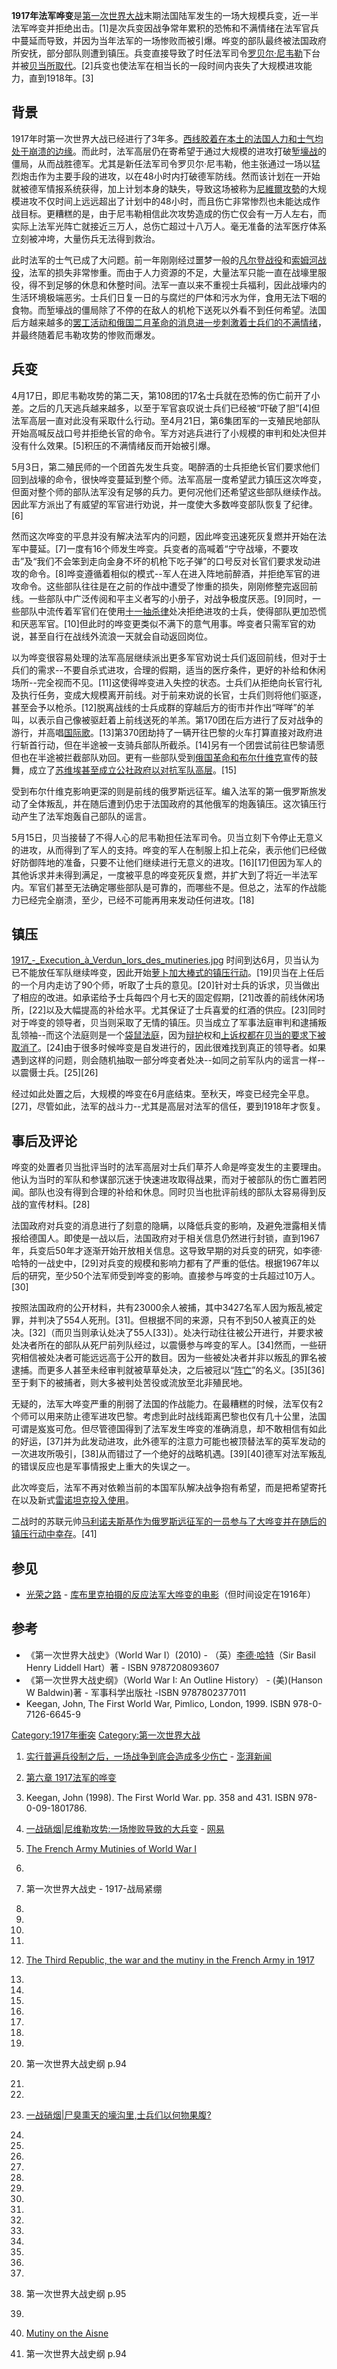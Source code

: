 **1917年法军哗变**是[第一次世界大战](../Page/第一次世界大战.md "wikilink")末期法国陆军发生的一场大规模兵变，近一半法军哗变并拒绝出击。\[1\]是次兵变因战争常年累积的恐怖和不满情绪在法军官兵中蔓延而导致，并因为当年法军的一场惨败而被引爆。哗变的部队最终被法国政府所安抚，部分部队则遭到镇压。兵变直接导致了时任法军司令[罗贝尔·尼韦勒](../Page/罗贝尔·尼韦勒.md "wikilink")下台并被[贝当所取代](https://zh.wikipedia.org/wiki/贝当 "wikilink")。\[2\]兵变也使法军在相当长的一段时间内丧失了大规模进攻能力，直到1918年。\[3\]

## 背景

1917年时第一次世界大战已经进行了3年多。[西线胶着在本土的法国人力和士气均处于崩溃的边缘](../Page/西方戰線_\(第一次世界大戰\).md "wikilink")。而此时，法军高层仍在寄希望于通过大规模的进攻打破[堑壕战](../Page/堑壕战.md "wikilink")的僵局，从而战胜德军。尤其是新任法军司令罗贝尔·尼韦勒，他主张通过一场以猛烈炮击作为主要手段的进攻，以在48小时内打破德军防线。然而该计划在一开始就被德军情报系统获得，加上计划本身的缺失，导致这场被称为[尼維爾攻勢](../Page/尼維爾攻勢.md "wikilink")的大规模进攻不仅时间上远远超出了计划中的48小时，而且伤亡非常惨烈也未能达成作战目标。更糟糕的是，由于尼韦勒相信此次攻势造成的伤亡仅会有一万人左右，而实际上法军光阵亡就接近三万人，总伤亡超过十八万人。毫无准备的法军医疗体系立刻被冲垮，大量伤兵无法得到救治。

此时法军的士气已成了大问题。前一年刚刚经过噩梦一般的[凡尔登战役](../Page/凡尔登战役.md "wikilink")和[索姆河战役](../Page/索姆河战役.md "wikilink")，法军的损失非常惨重。而由于人力资源的不足，大量法军只能一直在战壕里服役，得不到足够的休息和休整时间。法军一直以来不重视士兵福利，因此战壕内的生活环境极端恶劣。士兵们日复一日的与腐烂的尸体和污水为伴，食用无法下咽的食物。而堑壕战的僵局除了不停的在敌人的机枪下送死以外看不到任何希望。法国后方越来越多的[罢工活动和俄国二月革命的消息进一步刺激着士兵们的不满情绪](https://zh.wikipedia.org/wiki/罢工 "wikilink")，并最终随着尼韦勒攻势的惨败而爆发。

## 兵变

4月17日，即尼韦勒攻势的第二天，第108团的17名士兵就在恐怖的伤亡前开了小差。之后的几天逃兵越来越多，以至于军官哀叹说士兵们已经被“吓破了胆”\[4\]但法军高层一直对此没有采取什么行动。至4月21日，第6集团军的一支殖民地部队开始高喊反战口号并拒绝长官的命令。军方对逃兵进行了小规模的审判和处决但并没有什么效果。\[5\]积压的不满情绪反而开始被引爆。

5月3日，第二殖民师的一个团首先发生兵变。喝醉酒的士兵拒绝长官们要求他们回到战壕的命令，很快哗变蔓延到整个师。法军高层一度希望武力镇压这次哗变，但面对整个师的部队法军没有足够的兵力。更何况他们还希望这些部队继续作战。因此军方派出了有威望的军官进行劝说，并一度使大多数哗变部队恢复了纪律。\[6\]

然而这次哗变的平息并没有解决法军内的问题，因此哗变迅速死灰复燃并开始在法军中蔓延。\[7\]一度有16个师发生哗变。兵变者的高喊着“宁守战壕，不要攻击”及“我们不会笨到走向金身不坏的机枪下吃子弹”的口号反对长官们要求发动进攻的命令。\[8\]哗变遵循着相似的模式--军人在进入阵地前醉酒，并拒绝军官的进攻命令。这些部队往往是在之前的作战中遭受了惨重的损失，刚刚修整完返回前线。一些部队中广泛传阅和平主义者写的小册子，对战争极度厌恶。\[9\]同时，一些部队中流传着军官们在使用[十一抽杀律](../Page/十一抽杀律.md "wikilink")处决拒绝进攻的士兵，使得部队更加恐慌和厌恶军官。\[10\]但此时的哗变更类似不满下的意气用事。哗变者只需军官的劝说，甚至自行在战线外流浪一天就会自动返回岗位。

以为哗变很容易处理的法军高层继续派出更多军官劝说士兵们返回前线，但对于士兵们的需求--不要自杀式进攻，合理的假期，适当的医疗条件，更好的补给和休闲场所--完全视而不见。\[11\]这使得哗变进入失控的状态。士兵们从拒绝向长官行礼及执行任务，变成大规模离开前线。对于前来劝说的长官，士兵们则将他们驱逐，甚至会予以枪杀。\[12\]脱离战线的士兵成群的穿越后方的街市并作出“咩咩”的羊叫，以表示自己像被驱赶着上前线送死的羊羔。第170团在后方进行了反对战争的游行，并高唱[国际歌](../Page/国际歌.md "wikilink")。\[13\]第370团劫持了一辆开往巴黎的火车打算直接对政府进行斩首行动，但在半途被一支骑兵部队所截杀。\[14\]另有一个团尝试前往巴黎请愿但也在半途被拦截部队劝回。更有一些部队受到[俄国革命和](../Page/1917年俄国革命.md "wikilink")[布尔什维克](../Page/布尔什维克.md "wikilink")宣传的鼓舞，成立了[苏维埃甚至成立](https://zh.wikipedia.org/wiki/苏维埃 "wikilink")[公社政府以对抗军队高层](https://zh.wikipedia.org/wiki/公社制 "wikilink")。\[15\]

受到布尔什维克影响更深的则是前线的俄罗斯远征军。编入法军的第一俄罗斯旅发动了全体叛乱，并在随后遭到仍忠于法国政府的其他俄军的炮轰镇压。这次镇压行动产生了法军炮轰自己部队的谣言。

5月15日，贝当接替了不得人心的尼韦勒担任法军司令。贝当立刻下令停止无意义的进攻，从而得到了军人的支持。哗变的军人在制服上扣上花朵，表示他们已经做好防御阵地的准备，只要不让他们继续进行无意义的进攻。\[16\]\[17\]但因为军人的其他诉求并未得到满足，一度被平息的哗变死灰复燃，并扩大到了将近一半法军内。军官们甚至无法确定哪些部队是可靠的，而哪些不是。但总之，法军的作战能力已经完全崩溃，至少，已经不可能再用来发动任何进攻。\[18\]

## 镇压

[1917_-_Execution_à_Verdun_lors_des_mutineries.jpg](https://zh.wikipedia.org/wiki/File:1917_-_Execution_à_Verdun_lors_des_mutineries.jpg "fig:1917_-_Execution_à_Verdun_lors_des_mutineries.jpg") 时间到达6月，贝当认为已不能放任军队继续哗变，因此开始[萝卜加大棒式的镇压行动](../Page/胡蘿蔔加大棒.md "wikilink")。\[19\]贝当在上任后的一个月内走访了90个师，听取了士兵的意见。\[20\]针对士兵的诉求，贝当做出了相应的改进。如承诺给予士兵每四个月七天的固定假期，\[21\]改善的前线休闲场所，\[22\]以及大幅提高的补给水平。尤其保证了士兵喜爱的红酒的供应。\[23\]同时对于哗变的领导者，贝当则采取了无情的镇压。贝当成立了军事法庭审判和逮捕叛乱领袖--而这个法庭则是一个[袋鼠法庭](../Page/袋鼠法庭.md "wikilink")，因为[辩护](../Page/辩护.md "wikilink")权和[上诉权都在贝当的要求下被取消了](https://zh.wikipedia.org/wiki/上诉 "wikilink")。\[24\]由于很多时候哗变是自发进行的，因此很难找到真正的领导者。如果遇到这样的问题，则会随机抽取一部分哗变者处决--如同之前军队内的谣言一样--以震慑士兵。\[25\]\[26\]

经过如此处置之后，大规模的哗变在6月底结束。至秋天，哗变已经完全平息。\[27\]，尽管如此，法军的战斗力--尤其是高层对法军的信任，要到1918年才恢复。

## 事后及评论

哗变的处置者贝当批评当时的法军高层对士兵们草芥人命是哗变发生的主要理由。他认为当时的军队和参谋部沉迷于快速进攻取得战果，而对于被部队的伤亡置若罔闻。部队也没有得到合理的补给和休息。同时贝当也批评前线的部队太容易得到反战的宣传材料。\[28\]

法国政府对兵变的消息进行了刻意的隐瞒，以降低兵变的影响，及避免泄露相关情报给德国人。即使是一战以后，法国政府对于相关信息仍然进行封锁，直到1967年，兵变后50年才逐渐开始开放相关信息。这导致早期的对兵变的研究，如李德·哈特的一战史中，\[29\]对兵变的规模和影响力都有了严重的低估。根据1967年以后的研究，至少50个法军师受到哗变的影响。直接参与哗变的士兵超过10万人。\[30\]

按照法国政府的公开材料，共有23000余人被捕，其中3427名军人因为叛乱被定罪，并判决了554人死刑。\[31\]。但根据不同的来源，只有不到50人被真正的处决。\[32\]（而贝当则承认处决了55人\[33\]）。处决行动往往被公开进行，并要求被处决者所在的部队从死尸前列队经过，以震慑参与哗变的军人。\[34\]然而，一些研究相信被处决者可能远远高于公开的数目。因为一些被处决者并非以叛乱的罪名被逮捕。而更多人甚至未经审判就被草草处决，之后被冠以“[阵亡](https://zh.wikipedia.org/wiki/阵亡 "wikilink")”的名义。\[35\]\[36\]至于剩下的被捕者，则大多被判处苦役或流放至北非殖民地。

无疑的，法军大哗变严重的削弱了法国的作战能力。在最糟糕的时候，法军仅有2个师可以用来防止德军进攻巴黎。考虑到此时战线距离巴黎也仅有几十公里，法国可谓是岌岌可危。但尽管德国得到了法军发生哗变的准确消息，却不敢相信有如此的好运，\[37\]并为此发动进攻，此外德军的注意力可能也被顶替法军的英军发动的一次进攻所吸引，\[38\]从而错过了一个绝好的战略机遇。\[39\]\[40\]德军对法军叛乱的错误反应也是军事情报史上重大的失误之一。

此次哗变后，法军不再对依赖当前的本国军队解决战争抱有希望，而是把希望寄托在以及新式[雷诺坦克投入使用](https://zh.wikipedia.org/wiki/雷诺FT-17 "wikilink")。

二战时的苏联元帅[马利诺夫斯基作为俄罗斯远征军的一员参与了大哗变并在随后的镇压行动中幸存](../Page/羅季翁·雅科夫列維奇·馬利諾夫斯基.md "wikilink")。\[41\]

## 参见

  - [光荣之路](../Page/光荣之路_\(1957年电影\).md "wikilink") - [库布里克拍摄的反应法军大哗变的电影](https://zh.wikipedia.org/wiki/库布里克 "wikilink")（但时间设定在1916年）

## 参考

  - 《第一次世界大战史》（World War I）(2010) - （英）[李德·哈特](../Page/B·H·李德·哈特.md "wikilink")（Sir Basil Henry Liddell Hart）著 - ISBN 9787208093607
  - 《第一次世界大战史纲》（World War I: An Outline History） - (美)(Hanson W Baldwin)著 - 军事科学出版社 -ISBN 9787802377011
  - Keegan, John, The First World War, Pimlico, London, 1999. ISBN 978-0-7126-6645-9

[Category:1917年衝突](https://zh.wikipedia.org/wiki/Category:1917年衝突 "wikilink") [Category:第一次世界大战](https://zh.wikipedia.org/wiki/Category:第一次世界大战 "wikilink")

1.  [实行普遍兵役制之后，一场战争到底会造成多少伤亡](https://www.thepaper.cn/newsDetail_forward_1397410) - [澎湃新闻](../Page/澎湃新闻.md "wikilink")

2.  [第六章 1917法军的哗变](http://top81.ws/show.php?f=3&t=329268&m=1718923)

3.  Keegan, John (1998). The First World War. pp. 358 and 431. ISBN 978-0-09-1801786.

4.  [一战硝烟|尼维勒攻势:一场惨败导致的大兵变](https://news.163.com/18/1105/10/DVRFFU41000187UE.html) - [网易](../Page/网易.md "wikilink")

5.  [The French Army Mutinies of World War I](https://www.crf-usa.org/bill-of-rights-in-action/bria-17-3-a-the-french-army-mutinies-of-world-war-i)

6.
7.  第一次世界大战史 - 1917-战局紧绷

8.
9.
10.
11.
12. [The Third Republic, the war and the mutiny in the French Army in 1917](http://isj.org.uk/the-mutiny-in-the-french-army-in-1917/)

13.
14.
15.
16.
17.
18.
19.
20. 第一次世界大战史纲 p.94

21.
22.
23. [一战硝烟|尸臭熏天的壕沟里,士兵们以何物果腹?](https://news.163.com/18/1113/08/E0FT8VGP000187UE.html)

24.
25.
26.
27.
28.
29.
30.
31.
32.
33.
34.
35.
36.
37.
38. 第一次世界大战史纲 p.95

39.
40. [Mutiny on the Aisne](http://ww1centenary.oucs.ox.ac.uk/war-as-revolution/mutiny-on-the-aisne/)

41. 第一次世界大战史纲 p.94